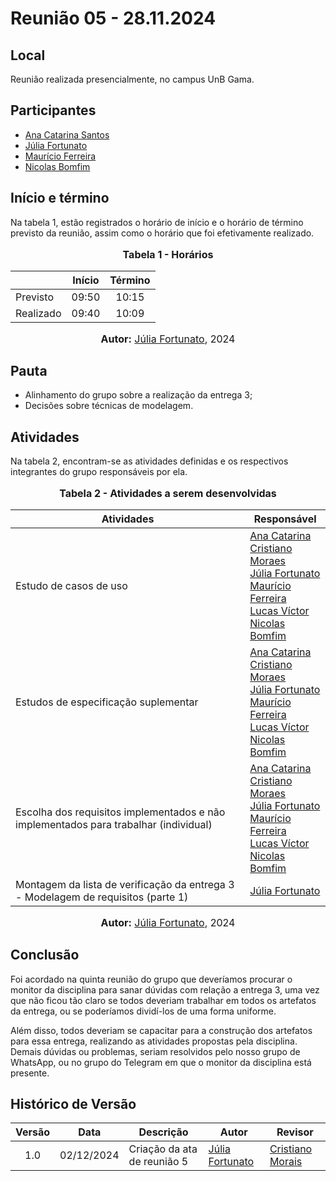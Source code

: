 # Reunião 05 - 28.11.2024

## Local

Reunião realizada presencialmente, no campus UnB Gama.

## Participantes

- [Ana Catarina Santos](http://github.com/an4catarina)
- [Júlia Fortunato](http://github.com/julia-fortunato)
- [Maurício Ferreira](https://github.com/mauricio-araujoo)
- [Nicolas Bomfim](http://github.com/nickgehjk)

## Início e término

Na tabela 1, estão registrados o horário de início e o horário de término previsto da reunião, assim como o horário que foi efetivamente realizado.

<div align="center">
  <font size="3"><p style="text-align: center"><b> Tabela 1 - Horários</b></p></font>
</div>

|           | Início | Término |
| --------- | :----: | :-----: |
| Previsto  | 09:50  |  10:15  |
| Realizado | 09:40  |  10:09  |

<div align="center">
  <font size="3"><p style="text-align: center;"><b>Autor:</b> <a href="https://github.com/julia-fortunato">Júlia Fortunato</a>, 2024</p></font>
</div>

## Pauta

- Alinhamento do grupo sobre a realização da entrega 3;
- Decisões sobre técnicas de modelagem.

## Atividades

Na tabela 2, encontram-se as atividades definidas e os respectivos integrantes do grupo responsáveis por ela.

<div align="center">
<font size="3"><p style="text-align: center"><b>Tabela 2 - Atividades a serem desenvolvidas</b></p></font>

<table>
  <thead>
    <tr>
      <th>Atividades</th>
      <th>Responsável</th>
    </tr>
  </thead>
  <tbody>
    <tr>
      <td>
        Estudo de casos de uso  
      </td>
      <td>
         <a href="http://github.com/an4catarina">Ana Catarina</a><br>
        <a href="http://github.com/CristianoMoraiss">Cristiano Moraes</a><br>
        <a href="https://github.com/julia-fortunato">Júlia Fortunato</a><br>
        <a href="https://github.com/mauricio-araujoo">Maurício Ferreira</a><br>
        <a href="https://github.com/Lucas13032003">Lucas Víctor</a><br>
        <a href="http://github.com/nickgehjk">Nicolas Bomfim</a><br>
      </td>
    </tr>
     <tr>
        <td>
          Estudos de especificação suplementar
        </td>
        <td>
            <a href="http://github.com/an4catarina">Ana Catarina</a><br>
            <a href="http://github.com/CristianoMoraiss">Cristiano Moraes</a><br>
            <a href="https://github.com/julia-fortunato">Júlia Fortunato</a><br>
            <a href="https://github.com/mauricio-araujoo">Maurício Ferreira</a><br>
            <a href="https://github.com/Lucas13032003">Lucas Víctor</a><br>
            <a href="http://github.com/nickgehjk">Nicolas Bomfim</a><br>
        </td>
      </tr>
       <tr>
        <td>
          Escolha dos requisitos implementados e não implementados para trabalhar (individual)
        </td>
        <td>
           <a href="http://github.com/an4catarina">Ana Catarina</a><br>
            <a href="http://github.com/CristianoMoraiss">Cristiano Moraes</a><br>
            <a href="https://github.com/julia-fortunato">Júlia Fortunato</a><br>
            <a href="https://github.com/mauricio-araujoo">Maurício Ferreira</a><br>
            <a href="https://github.com/Lucas13032003">Lucas Víctor</a><br>
            <a href="http://github.com/nickgehjk">Nicolas Bomfim</a><br>
        </td>
      </tr>
      <tr>
        <td>
          Montagem da lista de verificação da entrega 3 - Modelagem de requisitos (parte 1)
        </td>
        <td>
          <a href="https://github.com/julia-fortunato">Júlia Fortunato</a><br>
        </td>
      </tr>
      <tr>
  </tbody>
</table>

<font size="3"><p style="text-align: center"><b>Autor:</b> <a href="https://github.com/julia-fortunato">Júlia Fortunato</a>, 2024</p></font>

</div>


## Conclusão

Foi acordado na quinta reunião do grupo que deveríamos procurar o monitor da disciplina para sanar dúvidas com relação a entrega 3, uma vez que não ficou tão claro se todos deveriam trabalhar em todos os artefatos da entrega, ou se poderíamos dividí-los de uma forma uniforme. 

Além disso, todos deveriam se capacitar para a construção dos artefatos para essa entrega, realizando as atividades propostas pela disciplina. Demais dúvidas ou problemas, seriam resolvidos pelo nosso grupo de WhatsApp, ou no grupo do Telegram em que o monitor da disciplina está presente. 

## Histórico de Versão

| Versão | Data       | Descrição                   | Autor                                                 | Revisor                                               |
| :----: | ---------- | --------------------------- | ----------------------------------------------------- | ----------------------------------------------------- |
|  1.0   | 02/12/2024 | Criação da ata de reunião 5 |[Júlia Fortunato](https://github.com/julia-fortunato)|[Cristiano Morais](https://github.com/CristianoMoraiss)|
